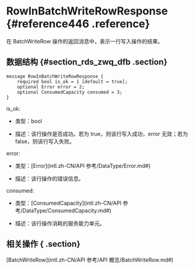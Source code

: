 # RowInBatchWriteRowResponse {#reference446 .reference}

在 BatchWriteRow 操作的返回消息中，表示一行写入操作的结果。

## 数据结构 {#section_rds_zwq_dfb .section}

```language-xml
message RowInBatchWriteRowResponse {
    required bool is_ok = 1 [default = true];
    optional Error error = 2;
    optional ConsumedCapacity consumed = 3;
}

```

is\_ok:

-   类型：bool

-   描述：该行操作是否成功。若为 true，则该行写入成功，error 无效；若为 false，则该行写入失败。


error:

-   类型：[Error](intl.zh-CN/API 参考/DataType/Error.md#)

-   描述：该行操作的错误信息。


consumed:

-   类型：[ConsumedCapacity](intl.zh-CN/API 参考/DataType/ConsumedCapacity.md#)

-   描述：该行操作消耗的服务能力单元。


## 相关操作 { .section}

 [BatchWriteRow](intl.zh-CN/API 参考/API 概览/BatchWriteRow.md#) 

